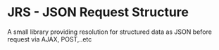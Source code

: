 JRS - JSON Request Structure
============================

A small library providing resolution for structured data as JSON before request via AJAX, POST,..etc